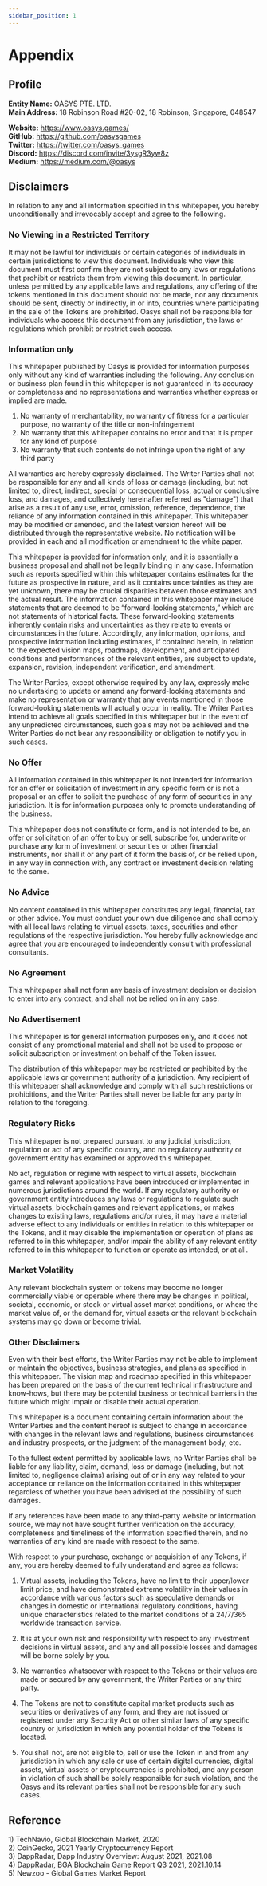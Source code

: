 ```yaml
---
sidebar_position: 1
---
```

# Appendix
## Profile
**Entity Name:** OASYS PTE. LTD.  
**Main Address:** 18 Robinson Road #20-02, 18 Robinson, Singapore, 048547
 
**Website:** https://www.oasys.games/  
**GitHub:** https://github.com/oasysgames  
**Twitter:** https://twitter.com/oasys_games  
**Discord:** https://discord.com/invite/3ysgR3yw8z  
**Medium:** https://medium.com/@oasys  

<!-- ![Profile](/img/docs/whitepaper/founding/profile.png) -->

## Disclaimers
In relation to any and all information specified in this whitepaper, you hereby unconditionally and irrevocably accept and agree to the following.

### No Viewing in a Restricted Territory
It may not be lawful for individuals or certain categories of individuals in certain jurisdictions to view this document. Individuals who view this document must first confirm they are not subject to any laws or regulations that prohibit or restricts them from viewing this document.
In particular, unless permitted by any applicable laws and regulations, any offering of the tokens mentioned in this document should not be made, nor any documents should be sent, directly or indirectly, in or into, countries where participating in the sale of the Tokens are prohibited. 
Oasys shall not be responsible for individuals who access this document from any jurisdiction, the laws or regulations which prohibit or restrict such access.

### Information only
This whitepaper published by Oasys is provided for information purposes only without any kind of warranties including the following. Any conclusion or business plan found in this whitepaper is not guaranteed in its accuracy or completeness and no representations and warranties whether express or implied are made.

1. No warranty of merchantability, no warranty of fitness for a particular purpose, no warranty of the title or non-infringement
2. No warranty that this whitepaper contains no error and that it is proper for any kind of purpose
3. No warranty that such contents do not infringe upon the right of any third party


All warranties are hereby expressly disclaimed. The Writer Parties shall not be responsible for any and all kinds of loss or damage (including, but not limited to, direct, indirect, special or consequential loss, actual or conclusive loss, and damages, and collectively hereinafter referred as "damage") that arise as a result of any use, error, omission, reference, dependence, the reliance of any information contained in this whitepaper.
This whitepaper may be modified or amended, and the latest version hereof will be distributed through the representative website. No notification will be provided in each and all modification or amendment to the white paper.

This whitepaper is provided for information only, and it is essentially a business proposal and shall not be legally binding in any case.
Information such as reports specified within this whitepaper contains estimates for the future as prospective in nature, and as it contains uncertainties as they are yet unknown, there may be crucial disparities between those estimates and the actual result. The information contained in this whitepaper may include statements that are deemed to be “forward-looking statements,” which are not statements of historical facts. These forward-looking statements inherently contain risks and uncertainties as they relate to events or circumstances in the future. Accordingly, any information, opinions, and prospective information including estimates, if contained herein, in relation to the expected vision maps, roadmaps, development, and anticipated conditions and performances of the relevant entities, are subject to update, expansion, revision, independent verification, and amendment.

The Writer Parties, except otherwise required by any law, expressly make no undertaking to update or amend any forward-looking statements and make no representation or warranty that any events mentioned in those forward-looking statements will actually occur in reality. The Writer Parties intend to achieve all goals specified in this whitepaper but in the event of any unpredicted circumstances, such goals may not be achieved and the Writer Parties do not bear any responsibility or obligation to notify you in such cases.

### No Offer
All information contained in this whitepaper is not intended for information for an offer or solicitation of investment in any specific form or is not a proposal or an offer to solicit the purchase of any form of securities in any jurisdiction. It is for information purposes only to promote understanding of the business.

This whitepaper does not constitute or form, and is not intended to be, an offer or solicitation of an offer to buy or sell, subscribe for, underwrite or purchase any form of investment or securities or other financial instruments, nor shall it or any part of it form the basis of, or be relied upon, in any way in connection with, any contract or investment decision relating to the same.

### No Advice
No content contained in this whitepaper constitutes any legal, financial, tax or other advice. You must conduct your own due diligence and shall comply with all local laws relating to virtual assets, taxes, securities and other regulations of the respective jurisdiction. You hereby fully acknowledge and agree that you are encouraged to independently consult with professional consultants.

### No Agreement
This whitepaper shall not form any basis of investment decision or decision to enter into any contract, and shall not be relied on in any case. 

### No Advertisement
This whitepaper is for general information purposes only, and it does not consist of any promotional material and shall not be used to propose or solicit subscription or investment on behalf of the Token issuer.

The distribution of this whitepaper may be restricted or prohibited by the applicable laws or government authority of a jurisdiction. Any recipient of this whitepaper shall acknowledge and comply with all such restrictions or prohibitions, and the Writer Parties shall never be liable for any party in relation to the foregoing.

### Regulatory Risks
This whitepaper is not prepared pursuant to any judicial jurisdiction, regulation or act of any specific country, and no regulatory authority or government entity has examined or approved this whitepaper.

No act, regulation or regime with respect to virtual assets, blockchain games and relevant applications have been introduced or implemented in numerous jurisdictions around the world. If any regulatory authority or government entity introduces any laws or regulations to regulate such virtual assets, blockchain games and relevant applications, or makes changes to existing laws, regulations and/or rules, it may have a material adverse effect to any individuals or entities in relation to this whitepaper or the Tokens, and it may disable the implementation or operation of plans as referred to in this whitepaper, and/or impair the ability of any relevant entity referred to in this whitepaper to function or operate as intended, or at all.

### Market Volatility
Any relevant blockchain system or tokens may become no longer commercially viable or operable where there may be changes in political, societal, economic, or stock or virtual asset market conditions, or where the market value of, or the demand for, virtual assets or the relevant blockchain systems may go down or become trivial.

### Other Disclaimers
Even with their best efforts, the Writer Parties may not be able to implement or maintain the objectives, business strategies, and plans as specified in this whitepaper. The vision map and roadmap specified in this whitepaper has been prepared on the basis of the current technical infrastructure and know-hows, but there may be potential business or technical barriers in the future which might impair or disable their actual operation.

This whitepaper is a document containing certain information about the Writer Parties and the content hereof is subject to change in accordance with changes in the relevant laws and regulations, business circumstances and industry prospects, or the judgment of the management body, etc.

To the fullest extent permitted by applicable laws, no Writer Parties shall be liable for any liability, claim, demand, loss or damage (including, but not limited to, negligence claims) arising out of or in any way related to your acceptance or reliance on the information contained in this whitepaper regardless of whether you have been advised of the possibility of such damages.

If any references have been made to any third-party website or information source, we may not have sought further verification on the accuracy, completeness and timeliness of the information specified therein, and no warranties of any kind are made with respect to the same.


With respect to your purchase, exchange or acquisition of any Tokens, if any, you are hereby deemed to fully understand and agree as follows:

1. Virtual assets, including the Tokens, have no limit to their upper/lower limit price, and have demonstrated extreme volatility in their values in accordance with various factors such as speculative demands or changes in domestic or international regulatory conditions, having unique characteristics related to the market conditions of a 24/7/365 worldwide transaction service.

2. It is at your own risk and responsibility with respect to any investment decisions in virtual assets, and any and all possible losses and damages will be borne solely by you.

3. No warranties whatsoever with respect to the Tokens or their values are made or secured by any government, the Writer Parties or any third party.

4. The Tokens are not to constitute capital market products such as securities or derivatives of any form, and they are not issued or registered under any Security Act or other similar laws of any specific country or jurisdiction in which any potential holder of the Tokens is located.

5. You shall not, are not eligible to, sell or use the Token in and from any jurisdiction in which any sale or use of certain digital currencies, digital assets, virtual assets or cryptocurrencies is prohibited, and any person in violation of such shall be solely responsible for such violation, and the Oasys and its relevant parties shall not be responsible for any such cases.

## Reference
​​​​1) TechNavio, Global Blockchain Market, 2020  
2) CoinGecko, 2021 Yearly Cryptocurrency Report  
3) DappRadar, Dapp Industry Overview: August 2021, 2021.08  
4) DappRadar, BGA Blockchain Game Report Q3 2021, 2021.10.14  
5) Newzoo - Global Games Market Report  